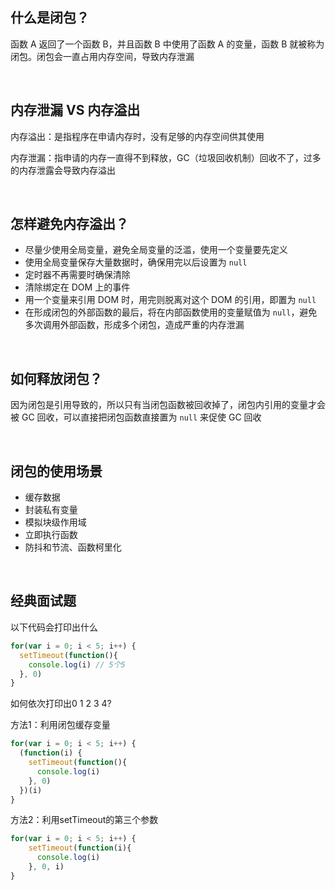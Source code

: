 ## 什么是闭包？
函数 A 返回了一个函数 B，并且函数 B 中使用了函数 A 的变量，函数 B 就被称为闭包。闭包会一直占用内存空间，导致内存泄漏

<br/>

## 内存泄漏 VS 内存溢出
内存溢出：是指程序在申请内存时，没有足够的内存空间供其使用

内存泄漏：指申请的内存一直得不到释放，GC（垃圾回收机制）回收不了，过多的内存泄露会导致内存溢出

<br/>

## 怎样避免内存溢出？
* 尽量少使用全局变量，避免全局变量的泛滥，使用一个变量要先定义
* 使用全局变量保存大量数据时，确保用完以后设置为 <code>null</code> 
* 定时器不再需要时确保清除
* 清除绑定在 DOM 上的事件
* 用一个变量来引用 DOM 时，用完则脱离对这个 DOM 的引用，即置为 <code>null</code>
* 在形成闭包的外部函数的最后，将在内部函数使用的变量赋值为 <code>null</code>，避免多次调用外部函数，形成多个闭包，造成严重的内存泄漏

<br/>

## 如何释放闭包？
因为闭包是引用导致的，所以只有当闭包函数被回收掉了，闭包内引用的变量才会被 GC 回收，可以直接把闭包函数直接置为 <code>null</code> 来促使 GC 回收

<br/>

## 闭包的使用场景
* 缓存数据
* 封装私有变量
* 模拟块级作用域
* 立即执行函数
* 防抖和节流、函数柯里化

<br/> 

## 经典面试题
以下代码会打印出什么
```js
for(var i = 0; i < 5; i++) {
  setTimeout(function(){
    console.log(i) // 5个5
  }, 0)
}
```

如何依次打印出0 1 2 3 4?

方法1：利用闭包缓存变量
```js
for(var i = 0; i < 5; i++) {
  (function(i) {
    setTimeout(function(){
      console.log(i)
    }, 0)
  })(i)
}
```
方法2：利用setTimeout的第三个参数
```js
for(var i = 0; i < 5; i++) {
    setTimeout(function(i){
      console.log(i)
    }, 0, i)
}
```